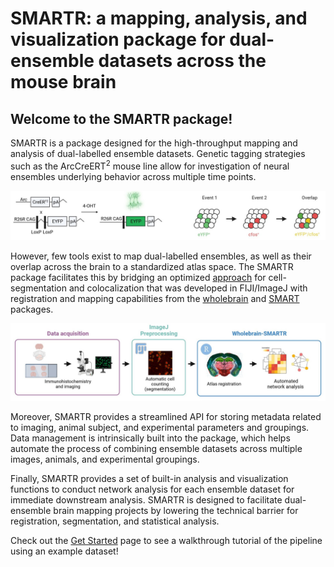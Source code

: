
# SMARTR: a mapping, analysis, and visualization package for dual-ensemble datasets across the mouse brain


## Welcome to the SMARTR package!

SMARTR is a package designed for the high-throughput mapping and analysis of dual-labelled ensemble datasets. Genetic tagging strategies such as the ArcCreERT<sup>2</sup> mouse line allow for investigation of neural ensembles underlying behavior across multiple time points.

![*Tagging two ensembles using the ArcCreERT<sup>2</sup> mouse line *](man/figures/1.Pipeline_tagging_schematic.jpg)


However, few tools exist to map dual-labelled ensembles, as well as their overlap across the brain to a standardized atlas space. The SMARTR package facilitates this by bridging an optimized [approach](https://osf.io/ynqp7/) for cell-segmentation and colocalization that was developed in FIJI/ImageJ with registration and mapping capabilities from the [wholebrain](https://github.com/tractatus/wholebrain) and [SMART](https://github.com/mjin1812/SMART) packages. 

![*Pipeline overview*](man/figures/2.general_pipeline_schematic.jpg)

Moreover, SMARTR provides a streamlined API for storing metadata related to imaging, animal subject, and experimental parameters and groupings. Data management is intrinsically built into the package, which helps automate the process of combining ensemble datasets across multiple images, animals, and experimental groupings.

Finally, SMARTR provides a set of built-in analysis and visualization functions to conduct network analysis for each ensemble dataset for immediate downstream analysis. SMARTR is designed to facilitate dual-ensemble brain mapping projects by lowering the technical barrier for registration, segmentation, and statistical analysis.

Check out the [Get Started](./articles/SMARTR.html) page to see a walkthrough tutorial of the pipeline using an example dataset! 





